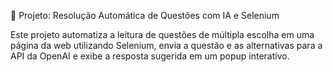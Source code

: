 📝 Projeto: Resolução Automática de Questões com IA e Selenium

Este projeto automatiza a leitura de questões de múltipla escolha em uma página da web utilizando Selenium, envia a questão e as alternativas para a API da OpenAI e exibe a resposta sugerida em um popup interativo.